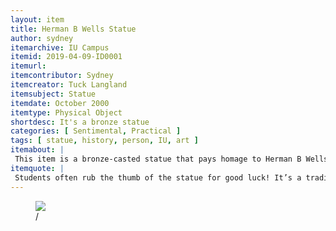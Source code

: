 ```yaml
---
layout: item
title: Herman B Wells Statue
author: sydney
itemarchive: IU Campus
itemid: 2019-04-09-ID0001
itemurl: 
itemcontributor: Sydney 
itemcreator: Tuck Langland
itemsubject: Statue
itemdate: October 2000
itemtype: Physical Object
shortdesc: It's a bronze statue
categories: [ Sentimental, Practical ]
tags: [ statue, history, person, IU, art ]
itemabout: |
 This item is a bronze-casted statue that pays homage to Herman B Wells, who served as IU's president from 1937 to 1962. Through his leadership, IU transformed into a ‘cosmopolitan center’ for international learning (Capshew). An early triumph of the Wells administration was the implementation of Thomas Benton’s Indiana Murals that are placed in the Auditorium as well as in Woodburn Hall
itemquote: |
 Students often rub the thumb of the statue for good luck! It’s a tradition that many students partake in, which is why his thumb is a goldish color compared to the rest of the statue
---
```


<figure>
  <img src="https://www.idsnews.com/article/2018/03/secrets-of-the-herman-b-wells-statue"/>
  <figcaption>  /</figcaption>
</figure>
